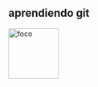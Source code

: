 
## aprendiendo git

<img src="https://pbs.twimg.com/profile_images/1083836030451699712/Jy2ajeKB_400x400.jpg" alt="foco" width="100"/>

